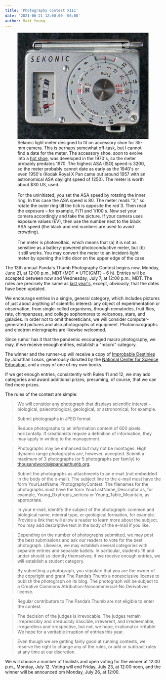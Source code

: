```yaml
---
title: 'Photography Contest XIII'
date: '2021-06-21 12:00:00 -06:00'
author: Matt Young
---
```

<figure>
<img src="/uploads/2021/DSC04337_Sekonic_Light_Meter_600.jpg" alt="Light meter"/>
<figcaption>Sekonic light meter designed to fit on accessory shoe for 35-mm camera. This is perhaps somewhat off-task, but I cannot find a date for the meter. The accessory shoe, soon to evolve into a <a href="https://en.wikipedia.org/wiki/Hot_shoe">hot shoe</a>, was developed in the 1970's, so the meter probably predates 1970. The highest ASA (ISO) speed is 3200, so the meter probably cannot date as early as the 1940's or even 1950's (Kodak Royal X Pan came out around 1957 with an astronomical ASA daylight speed of 1250). The meter is worth about $30 US, used.<br/><br/>
For the uninitiated, you set the ASA speed by rotating the inner ring. In this case the ASA speed is 80. The meter reads "3," so rotate the outer ring till the tick is opposite the <i>red</i> 3. Then read the exposure &ndash; for example, F/11 and 1/100&nbsp;s. Now set your camera accordingly and take the picture. If your camera uses exposure values (EV), then use the number next to the black ASA speed (the black and red numbers are used to avoid crowding).<br/><br/>
The meter is photovoltaic, which means that (a) it is not as sensitive as a battery-powered photoconductive meter, but (b) it still works. You may convert the meter to an incident-light meter by opening the little door on the upper edge of the case.

</figcaption>
</figure>

The 13th annual Panda's Thumb Photography Contest begins now, Monday, June 21, at 12:00 p.m., MDT (MDT = UTC(GMT) – 6 h). Entries will be accepted between now and Wednesday, July 7, at 12:00 p.m., MDT. The rules are precisely the same as <a href="https://pandasthumb.org/archives/2020/06/photography-contest-xii.html">last year's</a>, except, obviously, that the dates have been updated.

We encourage entries in a single, general category, which includes pictures of just about anything of scientific interest: any object of experimentation or observation, from single-celled organisms, through nematodes, fruit flies, rats, chimpanzees, and college sophomores to volcanoes, stars, and galaxies. In order not to omit theoreticians, we will consider computer-generated pictures and also photographs of equipment. Photomicrographs and electron micrographs are likewise welcomed.

Since rumor has it that the pandemic encouraged macro photography, we may, if we receive enough entries, establish a "macro" category.

The winner and the runner-up will receive a copy of <a href="https://www.penguinrandomhouse.com/books/534976/improbable-destinies-by-jonathan-b-losos/">Improbable Destinies</a> by Jonathan Losos, generously donated by the <a href="https://ncse.com/">National Center for Science Education</a>, and a copy of one of my own books.

<!--more-->

If we get enough entries, consistently with Rules 11 and 12, we may add categories and award additional prizes, presuming, of course, that we can find more prizes.

The rules of the contest are simple:

>We will consider any photograph that displays scientific interest – biological, paleontological, geological, or astronomical, for example.

>Submit photographs in JPEG format.

>Reduce photographs to an information content of 600 pixels horizontally. If creationists require a definition of information, they may apply in writing to the management.

>Photographs may be enhanced but may not be montages. High dynamic range photographs are, however, accepted. Submit a maximum of 3 photographs (or 5 photographs per family) to thousandwords@pandasthumb.org.

>Submit the photographs as attachments to an e-mail (not embedded in the body of the e-mail). The subject line to the e-mail must have the form YourLastName_PhotographyContest. The filenames for the photographs must have the form YourLastName_Descriptor as, for example, Young_Oxytropis_sericea or Young_Table_Mountain, as appropriate.

>In your e-mail, identify the subject of the photograph: common and biological name, mineral type, or geological formation, for example. Provide a link that will allow a reader to learn more about the subject. You may add descriptive text in the body of the e-mail if you like.

>Depending on the number of photographs submitted, we may post the best submissions and ask our readers to vote for the best photograph. Likewise, we may establish several categories with separate entries and separate ballots. In particular, students 16 and under should so identify themselves; if we receive enough entries, we will establish a student category.

>By submitting a photograph, you stipulate that you are the owner of the copyright and grant The Panda’s Thumb a nonexclusive license to publish the photograph on its blog. The photograph will be subject to a Creative Commons Attribution-Noncommercial-No Derivatives license.

>Regular contributors to The Panda’s Thumb are not eligible to enter the contest.

>The decision of the judges is irrevocable. The judges remain irrepressibly and irreducibly irascible, irreverent, and irredeemable, irregardless and irrespective, but not, we hope, irrational or irritable. We hope for a veritable irruption of entries this year.

>Even though we are getting fairly good at running contests, we reserve the right to change any of the rules, or add or subtract rules at any time at our discretion.

We will choose a number of finalists and open voting for the winner at 12:00 p.m., Monday, July 12. Voting will end Friday, July 23, at 12:00 noon, and the winner will be announced om Monday, July 26, at 12:00.
